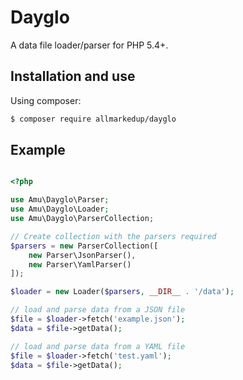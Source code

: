 Dayglo
=======

A data file loader/parser for PHP 5.4+.

## Installation and use

Using composer:

```bash
$ composer require allmarkedup/dayglo
```

## Example

```php

<?php

use Amu\Dayglo\Parser;
use Amu\Dayglo\Loader;
use Amu\Dayglo\ParserCollection;

// Create collection with the parsers required
$parsers = new ParserCollection([
    new Parser\JsonParser(),
    new Parser\YamlParser()
]);

$loader = new Loader($parsers, __DIR__ . '/data');

// load and parse data from a JSON file
$file = $loader->fetch('example.json');
$data = $file->getData();

// load and parse data from a YAML file
$file = $loader->fetch('test.yaml');
$data = $file->getData();

```